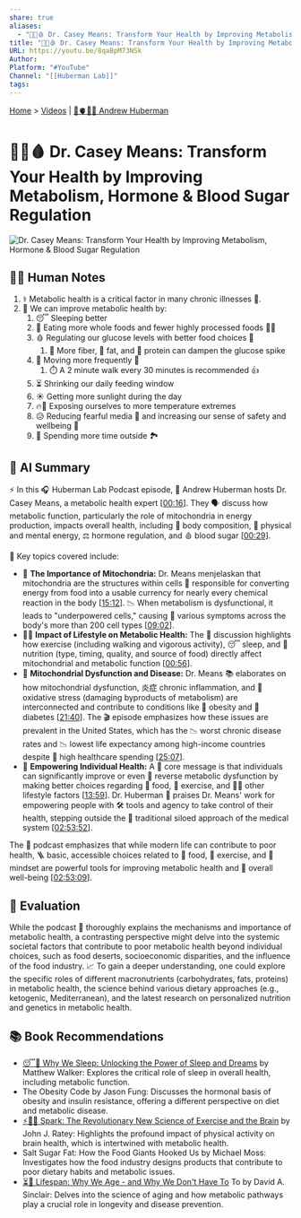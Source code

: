 ```yaml
---
share: true
aliases:
  - "🍎🔄🩸 Dr. Casey Means: Transform Your Health by Improving Metabolism, Hormone & Blood Sugar Regulation"
title: "🍎🔄🩸 Dr. Casey Means: Transform Your Health by Improving Metabolism, Hormone & Blood Sugar Regulation"
URL: https://youtu.be/8qaBpM73NSk
Author:
Platform: "#YouTube"
Channel: "[[Huberman Lab]]"
tags:
---
```

[Home](../index.md) > [Videos](./index.md) | [🧠🫀👀🔬 Andrew Huberman](../people/andrew-huberman.md)  
# 🍎🔄🩸 Dr. Casey Means: Transform Your Health by Improving Metabolism, Hormone & Blood Sugar Regulation  
![Dr. Casey Means: Transform Your Health by Improving Metabolism, Hormone & Blood Sugar Regulation](https://youtu.be/8qaBpM73NSk)  
  
## 📝🐒 Human Notes  
1.  ⚕️ Metabolic health is a critical factor in many chronic illnesses 🤒.  
2.  🚀 We can improve metabolic health by:  
    1.  😴 Sleeping better  
    2.  🍎 Eating more whole foods and fewer highly processed foods 🍔🍟  
    3.  🩸 Regulating our glucose levels with better food choices 🥗  
        1.  🌱 More fiber, 🥑 fat, and 🍗 protein can dampen the glucose spike  
    4.  🚶 Moving more frequently 🏃  
        1.  ⏱️ A 2 minute walk every 30 minutes is recommended 👍  
    5.  ⏳ Shrinking our daily feeding window  
    6.  ☀️ Getting more sunlight during the day  
    7.  🔥🧊 Exposing ourselves to more temperature extremes  
    8.  😥 Reducing fearful media 📰 and increasing our sense of safety and wellbeing 🤗  
    9.  🌳 Spending more time outside 🏞️  
  
## 🤖 AI Summary  
⚡️ In this 🎧 Huberman Lab Podcast episode, 🧬 Andrew Huberman hosts Dr. Casey Means, a metabolic health expert \[[00:16](http://www.youtube.com/watch?v=8qaBpM73NSk&t=16)\]. They 🗣️ discuss how metabolic function, particularly the role of mitochondria in energy production, impacts overall health, including 🤸 body composition, 🧠 physical and mental energy, ⚖️ hormone regulation, and 🩸 blood sugar \[[00:29](http://www.youtube.com/watch?v=8qaBpM73NSk&t=29)\].  
  
🔑 Key topics covered include:  
* 🔬 **The Importance of Mitochondria:** Dr. Means  menjelaskan that mitochondria are the structures within cells 🔋 responsible for converting energy from food into a usable currency for nearly every chemical reaction in the body \[[15:12](http://www.youtube.com/watch?v=8qaBpM73NSk&t=912)\]. 📉 When metabolism is dysfunctional, it leads to "underpowered cells," causing 🤕 various symptoms across the body's more than 200 cell types \[[09:02](http://www.youtube.com/watch?v=8qaBpM73NSk&t=542)\].  
* 🏃‍♀️ **Impact of Lifestyle on Metabolic Health:** The 💬 discussion highlights how exercise (including walking and vigorous activity), 😴 sleep, and 🍎 nutrition (type, timing, quality, and source of food) directly affect mitochondrial and metabolic function \[[00:56](http://www.youtube.com/watch?v=8qaBpM73NSk&t=56)\].  
* 🦠 **Mitochondrial Dysfunction and Disease:** Dr. Means 📚 elaborates on how mitochondrial dysfunction, 炎症 chronic inflammation, and 🧪 oxidative stress (damaging byproducts of metabolism) are interconnected and contribute to conditions like 🎈 obesity and 🍬 diabetes \[[21:40](http://www.youtube.com/watch?v=8qaBpM73NSk&t=1300)\]. The 🎬 episode emphasizes how these issues are prevalent in the United States, which has the 📉 worst chronic disease rates and 📉 lowest life expectancy among high-income countries despite 💸 high healthcare spending \[[25:07](http://www.youtube.com/watch?v=8qaBpM73NSk&t=1507)\].  
* 💪 **Empowering Individual Health:** A 🎯 core message is that individuals can significantly improve or even 🔄 reverse metabolic dysfunction by making better choices regarding 🍎 food, 🤸 exercise, and 🧘‍♀️ other lifestyle factors \[[13:59](http://www.youtube.com/watch?v=8qaBpM73NSk&t=839)\]. Dr. Huberman 👏 praises Dr. Means' work for empowering people with 🛠️ tools and agency to take control of their health, stepping outside the 🏥 traditional siloed approach of the medical system \[[02:53:52](http://www.youtube.com/watch?v=8qaBpM73NSk&t=10432)\].  
  
The 🎤 podcast emphasizes that while modern life can contribute to poor health, 🪜 basic, accessible choices related to 🍎 food, 🏃 exercise, and 🤔 mindset are powerful tools for improving metabolic health and 💯 overall well-being \[[02:53:09](http://www.youtube.com/watch?v=8qaBpM73NSk&t=10389)\].  
  
## 🤔 Evaluation  
While the podcast 🧐 thoroughly explains the mechanisms and importance of metabolic health, a contrasting perspective might delve into the systemic societal factors that contribute to poor metabolic health beyond individual choices, such as food deserts, socioeconomic disparities, and the influence of the food industry. 📈 To gain a deeper understanding, one could explore the specific roles of different macronutrients (carbohydrates, fats, proteins) in metabolic health, the science behind various dietary approaches (e.g., ketogenic, Mediterranean), and the latest research on personalized nutrition and genetics in metabolic health.  
  
## 📚 Book Recommendations  
* [😴💭 Why We Sleep: Unlocking the Power of Sleep and Dreams](../books/why-we-sleep-unlocking-the-power-of-sleep-and-dreams.md) by Matthew Walker: Explores the critical role of sleep in overall health, including metabolic function.  
* The Obesity Code by Jason Fung: Discusses the hormonal basis of obesity and insulin resistance, offering a different perspective on diet and metabolic disease.  
* [⚡🧠🏃 Spark: The Revolutionary New Science of Exercise and the Brain](../books/spark-the-revolutionary-new-science-of-exercise-and-the-brain.md) by John J. Ratey: Highlights the profound impact of physical activity on brain health, which is intertwined with metabolic health.  
* Salt Sugar Fat: How the Food Giants Hooked Us by Michael Moss: Investigates how the food industry designs products that contribute to poor dietary habits and metabolic issues.  
* [⏳🙅 Lifespan: Why We Age - and Why We Don't Have To](../books/lifespan-why-we-age-and-why-we-dont-have-to.md) To by David A. Sinclair: Delves into the science of aging and how metabolic pathways play a crucial role in longevity and disease prevention.